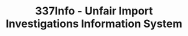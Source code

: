 ---
bigquery: https://console.cloud.google.com/bigquery?p=patents-public-data&d=usitc_investigations&page=dataset&project=sheets-management-319211
citation: US International Trade Commission 337Info Unfair Import Investigations Information
  System
contributors: US International Trade Comission
cost: None
description: US International Trade Commission 337Info Unfair Import Investigations
  Information System contains data on investigations done under Section 337. Section
  337 declares the infringement of certain statutory intellectual property rights
  and other forms of unfair competition in import trade to be unlawful practices.
  Most Section 337 investigations involve allegations of patent or registered trademark
  infringement.
documentation: FAQ and tutorial available on the site
last_edit: 04/12/2022, 08:28:44
location: https://pubapps2.usitc.gov/337external/
maintained_by: US International Trade Comission
schema_fields:
- title
- htsNumbers
- internalRemand
- issueDateOtherNonFinal
- ouiiParticipation
- finalDetViolation
- scheduledEndDateEvidHear
- endDateMarkmanHearing
- teoIdIssueDate
- id
- investigationNo
- respondent
- markmanHearing
- aljAssigned
- actualStartDateEvidHear
- finalIdOnViolationDue
- gcAttorney
- scheduledStartDateEvidHear
- currentStatus
- teoProceedingInvolved
- invUnfairAct
- investigationTermDate
- teoIdDueDate
- patentNumbers
- copyrightNumbers
- dateComplaintFiled
- finalDetNoViolation
- docketNo
- dateCreated
- actualEndDateEvidHear
- cafcAppeals
- trademarkNumbers
- lastUpdated
- patentNumber
- publication_number
- teoReliefGranted
- ouiiAttorney
- currentActiveALJ
- startDateMarkmanHearing
- investigationType
- dateOfPublicationFrNotice
- targetDate
- complainant
- finalIdOnViolationIssue
shortname: unfair_import_investigations
tags:
- import
- legal
- trade
timeframe: 2008-2021 (prior to 2008 downloadable as a JSON file)
title: 337Info - Unfair Import Investigations Information System
uuid: 2721f5ec-e599-4890-9265-9706719fc71e
---